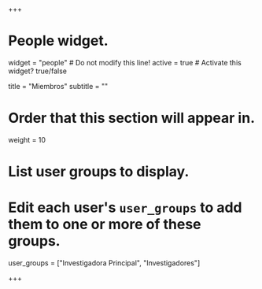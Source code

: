 +++
# People widget.
widget = "people"  # Do not modify this line!
active = true  # Activate this widget? true/false

title = "Miembros"
subtitle = ""

# Order that this section will appear in.
weight = 10

# List user groups to display.
#   Edit each user's `user_groups` to add them to one or more of these groups.
user_groups = ["Investigadora Principal",
               "Investigadores"]

+++
